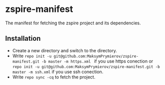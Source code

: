 # zspire-manifest

 The manifest for fetching the zspire project and its dependencies.

## Installation

* Create a new directory and switch to the directory.
* Write `repo init -u git@github.com:MaksymPrymierov/zspire-manifest.git -b master -m https.xml
` if you use https conection or `repo init -u git@github.com:MaksymPrymierov/zspire-manifest.git -b master -m ssh.xml` if you use ssh conection.
* Write `repo sync -cq` to fetch the project.
